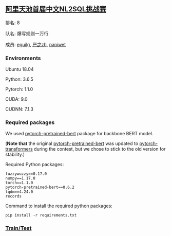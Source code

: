 ## [阿里天池首届中文NL2SQL挑战赛](https://tianchi.aliyun.com/competition/entrance/231716/introduction) 
排名: 8

队名: 爆写规则一万行

成员: [eguilg](https://github.com/eguilg), [严之zh](https://github.com/zhangyan333), [naniwet](https://github.com/naniwet)

### Environments
Ubuntu 18.04

Python: 3.6.5

Pytorch: 1.1.0 

CUDA: 9.0

CUDNN: 7.1.3

### Required packages
We used [pytorch-pretrained-bert](https://pypi.org/project/pytorch-pretrained-bert/) package for backbone BERT model. 

(**Note that** the original [pytorch-pretrained-bert](https://pypi.org/project/pytorch-pretrained-bert/) was updated to [pytorch-transformers](https://github.com/huggingface/pytorch-transformers) during the contest, but we chose to stick to the old version for stability.)

Required Python packages:
```
fuzzywuzzy==0.17.0
numpy==1.17.0
torch==1.1.0
pytorch-pretrained-bert==0.6.2
tqdm==4.24.0
records 
```
Command to install the required python packages:
```
pip install -r requirements.txt
```

### [Train/Test](code/README.md)

